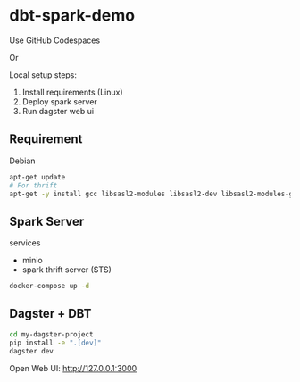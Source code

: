 # dbt-spark-demo

Use GitHub Codespaces

Or

Local setup steps:
1. Install requirements (Linux)
2. Deploy spark server
3. Run dagster web ui

## Requirement

Debian

```sh
apt-get update
# For thrift
apt-get -y install gcc libsasl2-modules libsasl2-dev libsasl2-modules-gssapi-heimdal
```

## Spark Server

services

- minio
- spark thrift server (STS)


```sh
docker-compose up -d
```

## Dagster + DBT

```sh
cd my-dagster-project
pip install -e ".[dev]"
dagster dev
```

Open Web UI: http://127.0.0.1:3000
